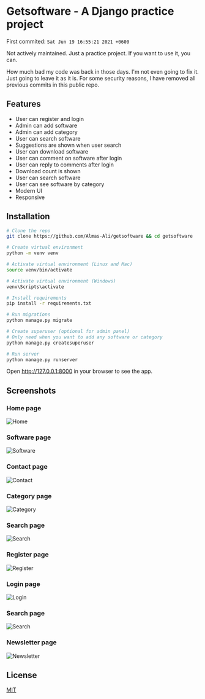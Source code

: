 # Getsoftware - A Django practice project

First commited: `Sat Jun 19 16:55:21 2021 +0600`

Not actively maintained. Just a practice project. If you want to use it, you can.

How much bad my code was back in those days. I'm not even going to fix it. Just going to leave it as it is. For some security reasons, I have removed all previous commits in this public repo.

## Features

- User can register and login
- Admin can add software
- Admin can add category
- User can search software
- Suggestions are shown when user search
- User can download software
- User can comment on software after login
- User can reply to comments after login
- Download count is shown
- User can search software
- User can see software by category
- Modern UI
- Responsive

## Installation

```bash
# Clone the repo
git clone https://github.com/Almas-Ali/getsoftware && cd getsoftware

# Create virtual environment
python -m venv venv

# Activate virtual environment (Linux and Mac)
source venv/bin/activate

# Activate virtual environment (Windows)
venv\Scripts\activate

# Install requirements
pip install -r requirements.txt

# Run migrations
python manage.py migrate

# Create superuser (optional for admin panel)
# Only need when you want to add any software or category
python manage.py createsuperuser

# Run server
python manage.py runserver

```

Open http://127.0.0.1:8000 in your browser to see the app.

## Screenshots

### Home page

![Home](screenshots/01_home_page.png)

### Software page

![Software](screenshots/02_software_page.png)

### Contact page

![Contact](screenshots/03_contact_page.png)

### Category page

![Category](screenshots/04_category_page.png)

### Search page

![Search](screenshots/05_search_page.png)

### Register page

![Register](screenshots/06_register_page.png)

### Login page

![Login](screenshots/07_login_page.png)

### Search page

![Search](screenshots/08_search_page.png)

### Newsletter page

![Newsletter](screenshots/09_newsletter_page.png)

## License

[MIT](LICENSE)
